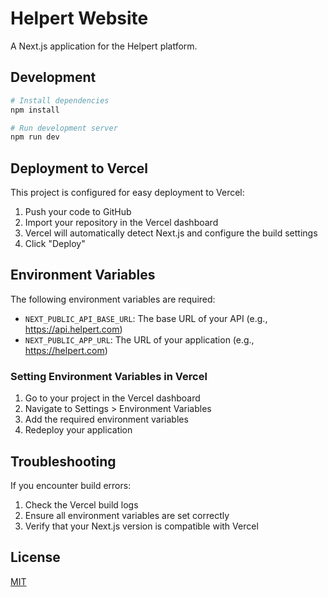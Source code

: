 # Helpert Website

A Next.js application for the Helpert platform.

## Development

```bash
# Install dependencies
npm install

# Run development server
npm run dev
```

## Deployment to Vercel

This project is configured for easy deployment to Vercel:

1. Push your code to GitHub
2. Import your repository in the Vercel dashboard
3. Vercel will automatically detect Next.js and configure the build settings
4. Click "Deploy"

## Environment Variables

The following environment variables are required:

- `NEXT_PUBLIC_API_BASE_URL`: The base URL of your API (e.g., https://api.helpert.com)
- `NEXT_PUBLIC_APP_URL`: The URL of your application (e.g., https://helpert.com)

### Setting Environment Variables in Vercel

1. Go to your project in the Vercel dashboard
2. Navigate to Settings > Environment Variables
3. Add the required environment variables
4. Redeploy your application

## Troubleshooting

If you encounter build errors:

1. Check the Vercel build logs
2. Ensure all environment variables are set correctly
3. Verify that your Next.js version is compatible with Vercel

## License

[MIT](LICENSE)
